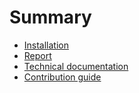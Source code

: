 # Summary

- [Installation](./install.md)
- [Report](./report.md)
- [Technical documentation](./docs.md)
- [Contribution guide](./contribution.md)
